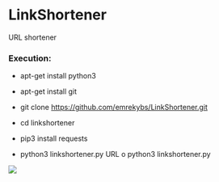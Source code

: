 # LinkShortener

URL shortener

<h3> Execution: </h3>

* apt-get install python3

* apt-get install git

* git clone https://github.com/emrekybs/LinkShortener.git 

* cd  linkshortener

* pip3 install requests

* python3 linkshortener.py URL o python3 linkshortener.py

<img src="https://github.com/emrekybs/LinkShortener/blob/main/link%20shortener.png">
